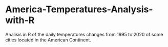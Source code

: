 # America-Temperatures-Analysis-with-R
Analisis in R of the daily temperatures changes from 1995 to 2020 of some cities located in the American Continent.
